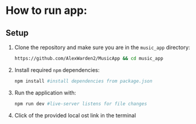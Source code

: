 # How to run app: 

 ## Setup

1. Clone the repository and make sure you are in the `music_app` directory:

   ```sh
   https://github.com/AlexWarden2/MusicApp && cd music_app
   ```

2. Install required `npm` dependencies:

   ```sh
   npm install #install dependencies from package.json
   ```

3. Run the application with:

   ```sh
   npm run dev #live-server listens for file changes
   ```

4. Click of the provided local ost link in the terminal
